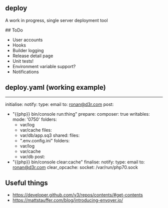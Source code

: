 ## deploy

A work in progress, single server deployment tool

## ToDo

* User accounts
* Hooks
* Builder logging
* Release detail page
* Unit tests!
* Environment variable support?
* Notifications

## deploy.yaml (working example)
---
initialise:
  notify:
    type: email
    to: ronan@d3r.com
  post:
  - "{{php}} bin/console run:thing"
prepare:
  composer: true
  writables:
    mode: '0750'
    folders:
    - var/log
    - var/cache
    files:
    - var/db/app.sq3
  shared:
    files:
    - ".env.config.ini"
    folders:
    - var/log
    - var/cache
    - var/db
  post:
  - "{{php}} bin/console clear:cache"
finalise:
  notify:
    type: email
    to: ronan@d3r.com
  clear_opcache:
    socket: /var/run/php70.sock

## Useful things

* https://developer.github.com/v3/repos/contents/#get-contents
* https://mattstauffer.com/blog/introducing-envoyer.io/
